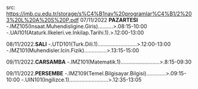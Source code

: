 src: https://imb.cu.edu.tr/storage/s%C4%B1nav%20programlar%C4%B1/2%203%20L%20A%20S%20P.pdf
07/11/2022 **PAZARTESI**
-.IMZ105(Insaat.Muhendisligine.Giris)..........>.08:15-10:00
-.UAI101(Ataturk.Ilkeleri.ve.Inkilap.Tarihi.1).>.12:00-13:00

08/11/2022.**SALI**
-.UTD101(Turk.Dili.1)..........................>.12:00-13:00
-.IMZ101(Muhendisler.Icin.Fizik)...............>.13:15-15:00

09/11/2022.**CARSAMBA**
-.IMZ101(Matematik.1)..........................>.8:15-09:30

09/11/2022.**PERSEMBE**
-.IMZ109(Temel.Bilgisayar.Bilgisi).............>.09:15-10:00
-.UIN101(Ingilizce.1)..........................>.12:35-13:05
